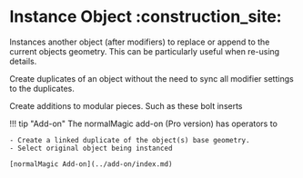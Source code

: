 # Instance Object :construction_site:

Instances another object (after modifiers) to replace or append to the current objects geometry. This can be particularly useful when re-using details.

<div class="grid" markdown>

Create duplicates of an object without the need to sync all modifier settings to the duplicates.

Create additions to modular pieces. Such as these bolt inserts

</div>



!!! tip "Add-on"
    The normalMagic add-on (Pro version) has operators to 
    
    - Create a linked duplicate of the object(s) base geometry.
    - Select original object being instanced

    [normalMagic Add-on](../add-on/index.md)